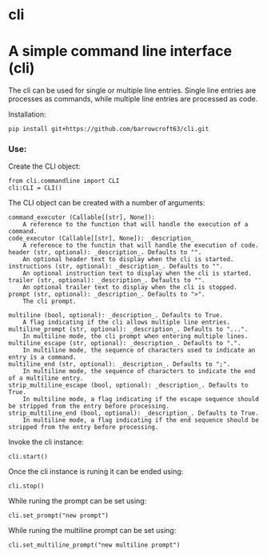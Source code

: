 # cli
# A simple command line interface (cli)

The cli can be used for single or multiple line entries.
Single line entries are processes as commands, while multiple line entries are processed as code.

Installation: 

`pip install git+https://github.com/barrowcroft63/cli.git`


### Use:

Create the CLI object:

```
from cli.commandline import CLI
cli:CLI = CLI()
```

The CLI object can be created with a number of arguments:

    command_executor (Callable[[str], None]):
        A reference to the function that will handle the execution of a command.
    code_executor (Callable[[str], None]): _description_
        A reference to the functin that will handle the execution of code.
    header (str, optional): _description_. Defaults to "".
        An optional header text to display when the cli is started.
    instructions (str, optional): _description_. Defaults to "".
        An optional instruction text to display when the cli is started.
    trailer (str, optional): _description_. Defaults to "".
        An optional trailer text to display when the cli is stopped.
    prompt (str, optional): _description_. Defaults to ">".
        The cli prompt.

    multiline (bool, optional): _description_. Defaults to True.
        A flag indicating if the cli allows multiple line entries.
    multiline_prompt (str, optional): _description_. Defaults to "...".
        In multiline mode, the cli prompt when entering multiple lines.
    multiline_escape (str, optional): _description_. Defaults to ".".
        In multiline mode, the sequence of characters used to indicate an entry is a command.
    multiline_end (str, optional): _description_. Defaults to ";".
        In multiline mode, the sequence of characters to indicate the end of a multiline entry.
    strip_multiline_escape (bool, optional): _description_. Defaults to True.
        In multiline mode, a flag indicating if the escape sequence should be stripped from the entry before processing.
    strip_multiline_end (bool, optional): _description_. Defaults to True.
        In multiline mode, a flag indicating if the end sequence should be stripped from the entry before processing.

Invoke the cli instance:

`cli.start()`

Once the cli instance is runing it can be ended using:

`cli.stop()`

While runing the prompt can be set using:

`cli.set_prompt("new prompt")`

While runing the multiline prompt can be set using:

`cli.set_multiline_prompt("new multiline prompt")`